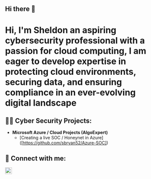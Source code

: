 ## Hi there 👋
<h1>Hi, I'm Sheldon  an aspiring cybersecurity professional with a passion for cloud computing, I am eager to develop expertise in protecting cloud environments, securing data, and ensuring compliance in an ever-evolving digital landscape <br/></a></h1>

<h2>👨‍💻 Cyber Security Projects:</h2>

- <b> Microsoft Azure / Cloud Projects (AlgoExpert)</b>
  - [Creating a live SOC / Honeynet in Azure] ([https://github.com/sbryan52/Azure-SOC])


<h2> 🤳 Connect with me:</h2>

[<img align="left" alt="Sheldon Bryan | LinkedIn" width="22px" src="https://cdn.jsdelivr.net/npm/simple-icons@v3/icons/linkedin.svg" />][linkedin]

[linkedin]: https://linkedin.com/in/sheldon-bryan

<!--
**joshmadakor1/joshmadakor1** is a ✨ _special_ ✨ repository because its `README.md` (this file) appears on your GitHub profile.

Here are some ideas to get you started:

- 🔭 I’m currently working on ...
- 🌱 I’m currently learning ...
- 👯 I’m looking to collaborate on ...
- 🤔 I’m looking for help with ...
- 💬 Ask me about ...
- 📫 How to reach me: ...
- 😄 Pronouns: ...
- ⚡ Fun fact: ...
-->

